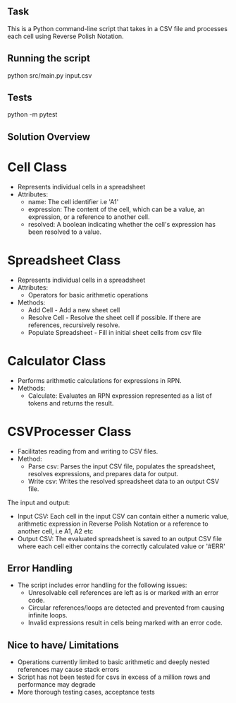 ## Task
This is a Python command-line script that takes in a CSV file and processes each cell using Reverse Polish Notation.

## Running the script
python src/main.py input.csv

## Tests
python -m pytest

## Solution Overview
# Cell Class
- Represents individual cells in a spreadsheet
- Attributes:
    - name: The cell identifier i.e 'A1'
    - expression: The content of the cell, which can be a value, an expression, or a reference to another cell.
    - resolved: A boolean indicating whether the cell's expression has been resolved to a value.

# Spreadsheet Class
- Represents individual cells in a spreadsheet
- Attributes:
    - Operators for basic arithmetic operations
- Methods:
    - Add Cell - Add a new sheet cell
    - Resolve Cell - Resolve the sheet cell if possible. If there are references, recursively resolve.
    - Populate Spreadsheet - Fill in initial sheet cells from csv file

# Calculator Class
- Performs arithmetic calculations for expressions in RPN.
- Methods:
    - Calculate: Evaluates an RPN expression represented as a list of tokens and returns the result.

# CSVProcesser Class
- Facilitates reading from and writing to CSV files.
- Method:
    - Parse csv: Parses the input CSV file, populates the spreadsheet, resolves expressions, and prepares data for output.
    - Write csv: Writes the resolved spreadsheet data to an output CSV file.

The input and output:
- Input CSV: Each cell in the input CSV can contain either a numeric value, arithmetic expression in Reverse Polish Notation or a reference to another cell, i.e A1, A2 etc
- Output CSV: The evaluated spreadsheet is saved to an output CSV file where each cell either contains the correctly calculated value or '#ERR'

## Error Handling
- The script includes error handling for the following issues:
    - Unresolvable cell references are left as is or marked with an error code.
    - Circular references/loops are detected and prevented from causing infinite loops.
    - Invalid expressions result in cells being marked with an error code.

## Nice to have/ Limitations
- Operations currently limited to basic arithmetic and deeply nested references may cause stack errors
- Script has not been tested for csvs in excess of a million rows and performance may degrade
- More thorough testing cases, acceptance tests